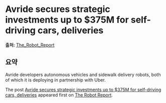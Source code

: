 # Avride secures strategic investments up to $375M for self-driving cars, deliveries

**출처:** [The_Robot_Report](https://www.therobotreport.com/av-developer-avride-secures-strategic-investments-and-commitments-of-up-to-375m/)

## 요약
Avride developers autonomous vehicles and sidewalk delivery robots, both of which it is deploying in partnership with Uber.

The post [Avride secures strategic investments up to $375M for self-driving cars, deliveries](https://www.therobotreport.com/av-developer-avride-secures-strategic-investments-and-commitments-of-up-to-375m/) appeared first on [The Robot Report](https://www.therobotreport.com).
